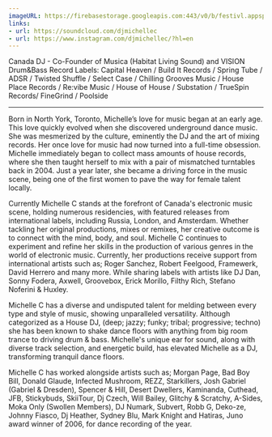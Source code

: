 ```yaml
---
imageURL: https://firebasestorage.googleapis.com:443/v0/b/festivl.appspot.com/o/userContent%2F2399B0B2-CBE0-424E-ADAA-162A417ED220.png?alt=media&token=d5c9d0c8-d0c7-4920-8387-5bb9709596d0
links:
- url: https://soundcloud.com/djmichellec
- url: https://www.instagram.com/djmichellec/?hl=en
---
```

Canada DJ - Co-Founder of Musica (Habitat Living Sound) and VISION Drum&Bass 
Record Labels: Capital Heaven / Build It Records / Spring Tube / ADSR / Twisted Shuffle /  Select Case / Chilling Grooves Music / House Place Records / Re:vibe Music / House of House / Substation / TrueSpin Records/ FineGrind / Poolside

-------------------------------------------------------------------------------------

Born in North York, Toronto, Michelle’s love for music began at an early age. This love quickly evolved when she discovered underground dance music. She was mesmerized by the culture, eminently the DJ and the art of mixing records. Her once love for music had now turned into a full-time obsession. Michelle immediately began to collect mass amounts of house records, where she then taught herself to mix with a pair of mismatched turntables back in 2004. Just a year later, she became a driving force in the music scene, being one of the first women to pave the way for female talent locally.

Currently Michelle C stands at the forefront of Canada's electronic music scene, holding numerous residencies, with featured releases from international labels, including Russia, London, and Amsterdam. Whether tackling her original productions, mixes or remixes, her creative outcome is to connect with the mind, body, and soul. Michelle C continues to experiment and refine her skills in the production of various genres in the world of electronic music. Currently, her productions receive support from international artists such as; Roger Sanchez, Robert Feelgood, Framewerk, David Herrero and many more. While sharing labels with artists like DJ Dan, Sonny Fodera, Axwell, Groovebox, Erick Morillo, Filthy Rich, Stefano Noferini & Huxley.

Michelle C has a diverse and undisputed talent for melding between every type and style of music, showing unparalleled versatility. Although categorized as a House DJ, (deep; jazzy; funky; tribal; progressive; techno) she has been known to shake dance floors with anything from big room trance to driving drum & bass. Michelle's unique ear for sound, along with diverse track selection, and energetic build, has elevated Michelle as a DJ, transforming tranquil dance floors.

Michelle C has worked alongside artists such as; Morgan Page, Bad Boy Bill, Donald Glaude, Infected Mushroom, REZZ, Starkillers, Josh Gabriel (Gabriel & Dresden), Spencer & Hill, Desert Dwellers, Kaminanda, Cuthead, JFB, Stickybuds, SkiiTour, Dj Czech, Will Bailey, Glitchy & Scratchy, A-Sides, Moka Only (Swollen Members), DJ Numark, Subvert, Robb G, Deko-ze, Johnny Fiasco, Dj Heather, Sydney Blu, Mark Knight and Hatiras, Juno award winner of 2006, for dance recording of the year.